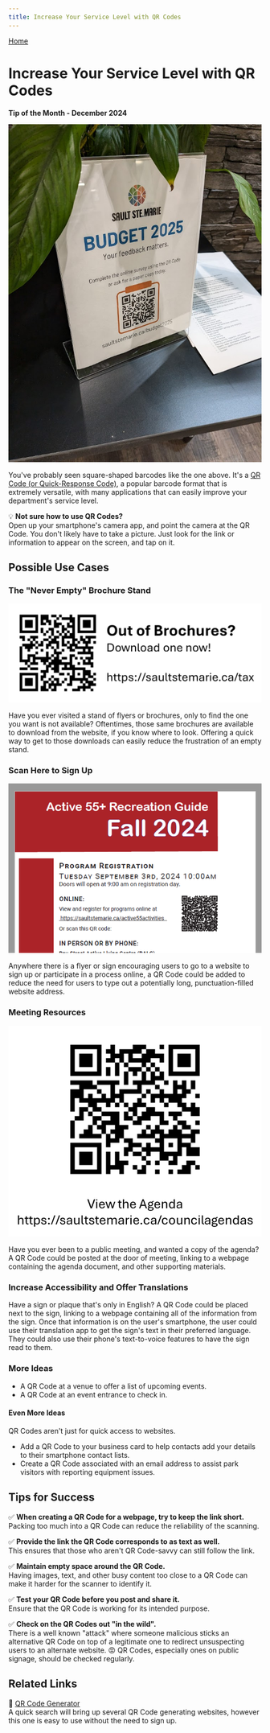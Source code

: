 ```yaml
---
title: Increase Your Service Level with QR Codes
---
```


[Home](https://cityssm.github.io/tip-of-the-month/)

# Increase Your Service Level with QR Codes

**Tip of the Month - December 2024**

![Budget 2025 Sign](budgetInput.jpg)

You've probably seen square-shaped barcodes like the one above.
It's a [QR Code (or Quick-Response Code)](https://en.wikipedia.org/wiki/QR_code),
a popular barcode format that is extremely versatile,
with many applications that can easily improve your department's service level.

💡 **Not sure how to use QR Codes?**<br />
Open up your smartphone's camera app, and point the camera at the QR Code.
You don't likely have to take a picture. Just look for the link or information to appear on the screen,
and tap on it.

## Possible Use Cases

### The "Never Empty" Brochure Stand

![Empty Tax Brochure Stand](taxBrochures.png)

Have you ever visited a stand of flyers or brochures, only to find the one you want is not available?
Oftentimes, those same brochures are available to download from the website, if you know where to look.
Offering a quick way to get to those downloads can easily reduce the frustration of an empty stand.

### Scan Here to Sign Up

![Active 55 Brochure](active55.png)

Anywhere there is a flyer or sign encouraging users to go to a website to sign up or participate in a process online,
a QR Code could be added to reduce the need for users to type out a potentially long, punctuation-filled
website address.

### Meeting Resources

![Council Agendas](councilAgendas.png)

Have you ever been to a public meeting, and wanted a copy of the agenda?
A QR Code could be posted at the door of meeting, linking to a webpage containing the agenda document,
and other supporting materials.

### Increase Accessibility and Offer Translations

Have a sign or plaque that's only in English?
A QR Code could be placed next to the sign, linking to a webpage containing all of the information from the sign.
Once that information is on the user's smartphone, the user could use their translation app
to get the sign's text in their preferred language.
They could also use their phone's text-to-voice features to have the sign read to them.

### More Ideas

- A QR Code at a venue to offer a list of upcoming events.
- A QR Code at an event entrance to check in.

#### Even More Ideas

QR Codes aren't just for quick access to websites.

- Add a QR Code to your business card to help contacts add your details to their smartphone contact lists.
- Create a QR Code associated with an email address to assist park visitors with reporting equipment issues.

## Tips for Success

✅ **When creating a QR Code for a webpage, try to keep the link short.**<br />
Packing too much into a QR Code can reduce the reliability of the scanning.

✅ **Provide the link the QR Code corresponds to as text as well.**<br />
This ensures that those who aren't QR Code-savvy can still follow the link.

✅ **Maintain empty space around the QR Code.**<br />
Having images, text, and other busy content too close to a QR Code
can make it harder for the scanner to identify it.

✅ **Test your QR Code before you post and share it.**<br />
Ensure that the QR Code is working for its intended purpose.

✅ **Check on the QR Codes out "in the wild".**<br />
There is a well known "attack" where someone malicious sticks an alternative QR Code on top of a legitimate one
to redirect unsuspecting users to an alternate website. 😡
QR Codes, especially ones on public signage, should be checked regularly.

## Related Links

🔗 [QR Code Generator](https://www.qr-code-generator.com/)<br />
A quick search will bring up several QR Code generating websites,
however this one is easy to use without the need to sign up.